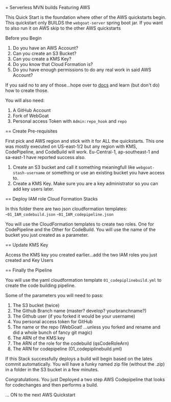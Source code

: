 = Serverless MVN builds Featuring AWS

This Quick Start is the foundation where other of the AWS quickstarts begin. This quickstart only BUILDS the `webgoat-server` spring boot jar. If you want to also run it on AWS skip to the other AWS quickstarts

Before you Begin
1. Do you have an AWS Account?
2. Can you create an S3 Bucket?
3. Can you create a KMS Key?
4. Do you know that Cloud Formation is?
5. Do you have enough permissions to do any real work in said AWS Account? 

If you said no to any of those...hope over to [docs](https://aws.amazon.com/documentation/) and learn (but don't do) how to create those.


You will also need:
1. A GitHub Account
2. Fork of WebGoat
3. Personal access Token with `Admin:repo_hook` and `repo`



== Create Pre-requisites 

First pick and AWS region and stick with it for ALL the quickstarts. This one was mostly executed on US-east-1/2 but any region with KMS, CodePipeline, and CodeBuild will work. Eu-Central-1, ap-southeast-1 and sa-east-1 have reported success also.


1. Create an S3 bucket and call it something meaningfull like `webgoat-stash-username` or something or use an existing bucket you have access to.
2. Create a KMS Key. Make sure you are a key administrator so you can add key users later.

== Deploy IAM role Cloud Formation Stacks

In this folder there are two json cloudformation templates:
-`01_IAM_codebuild.json`
-`01_IAM_codepipeline.json`

You will use the CloudFormation templates to create two roles. One for CodePipeline and the Other for CodeBuild. You will use the name of the bucket you just created as a parameter. 

== Update KMS Key

Access the KMS key you created earlier...add the two IAM roles you just created and Key Users

== Finally the Pipeline

You will use the yaml cloudformation template `01_codepiplinebuild.yml` to create the code building pipeline. 

Some of the parameters you will need to pass:
1. The S3 bucket (twice)
2. The Github Branch name (master? develop? yourbranchname?)
3. The Github user (if you forked it would be your username)
4. You personal access token for GitHub
5. The name or the repo (WebGoat! ...unless you forked and rename and did a whole bunch of fancy git magic)
6. The ARN of the KMS key
7. The ARN of the role for the codebuild (qsCodeRoleArn)
8. The ARN for codepipeline (01_codepiplinebuild.yml)

If this Stack successfully deploys a build will begin based on the lates commit automatically. You will have a funky named zip file (without the .zip) in a folder in the S3 bucket in a few minutes. 



Congratulations. You just Deployed a two step AWS Codepipeline that looks for codechanges and then performs a build. 

... ON to the next AWS Quickstart



